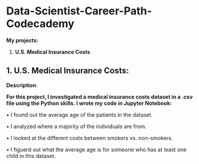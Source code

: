# Data-Scientist-Career-Path-Codecademy

**My projects:**

1. **U.S. Medical Insurance Costs**



## 1. U.S. Medical Insurance Costs:

**Description**:

**For this project, I investigated a medical insurance costs dataset in a .csv file using the Python skills. I wrote my code in Jupyter Notebook:**

• I found out the average age of the patients in the dataset.

• I analyzed where a majority of the individuals are from.

• I looked at the different costs between smokers vs. non-smokers.

• I figuerd out what the average age is for someone who has at least one child in this dataset.
